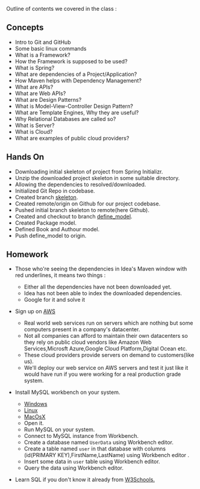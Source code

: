 Outline of contents we covered in the class : 

## Concepts 

* Intro to Git and GitHub 
* Some basic linux commands
* What is a Framework?
* How the Framework is supposed to be used?
* What is Spring?
* What are dependencies of a Project/Application?
* How Maven helps with Dependency Management?
* What are APIs?
* What are Web APIs?
* What are Design Patterns?
* What is Model-View-Controller Design Pattern?
* What are Template Engines, Why they are useful?
* Why Relational Databases are called so?
* What is Server?
* What is Cloud?
* What are examples of public cloud providers?


## Hands On 
* Downloading initial skeleton of project from Spring Initializr. 
* Unzip the downloaded project skeleton in some suitable directory.
* Allowing the dependencies to resolved/downloaded.
* Initialized Git Repo in codebase.
* Created branch [skeleton](https://github.com/geeksmentors/springbootwebapplication/tree/skeleton).
* Created remote/origin on Github for our project codebase.
* Pushed initial branch skeleton to remote(here Github).
* Created and checkout to branch [define_model](https://github.com/geeksmentors/springbootwebapplication/tree/define_model).
* Created Package model.
* Defined Book and Authour model.
* Push define_model to origin.


## Homework 
* Those who're seeing the dependencies in Idea's Maven window with red underlines, it means two things :
    * Either all the dependencies have not been downloaded yet.
    * Idea has not been able to index the downloaded dependencies.
    * Google for it and solve it
    
* Sign up on [AWS](https://aws.amazon.com)
    * Real world web services run on servers which are nothing but some computers present in a company's datacenter.
    * Not all companies can afford to maintain their own datacenters so they rely on public cloud vendors like Amazon Web Services,Microsft Azure,Google Cloud Platform,Digital Ocean etc.
    * These cloud providers provide servers on demand to customers(like us).
    * We'll deploy our web service on AWS servers and test it just like it would have run if you were working for a real production grade system.
* Install MySQL workbench on your system.
   * [Windows](https://dev.mysql.com/doc/workbench/en/wb-installing-windows.html)
   * [Linux](https://dev.mysql.com/doc/workbench/en/wb-linux.html)
   * [MacOsX](https://dev.mysql.com/doc/workbench/en/wb-mac.html)
   * Open it.
   * Run MySQL on your system.
   * Connect to MySQL instance from Workbench.
   * Create a database named `UserData` using Workbench editor.
   * Create a table named `user` in that database with columns (id(PRIMARY KEY),FirstName,LastName) using Workbench editor .
   * Insert some data in `user` table using Workbench editor.
   * Query the data using Workbench editor.
* Learn SQL if you don't know it already from [W3Schools.](https://www.w3schools.com/sql/default.asp)

    
   
